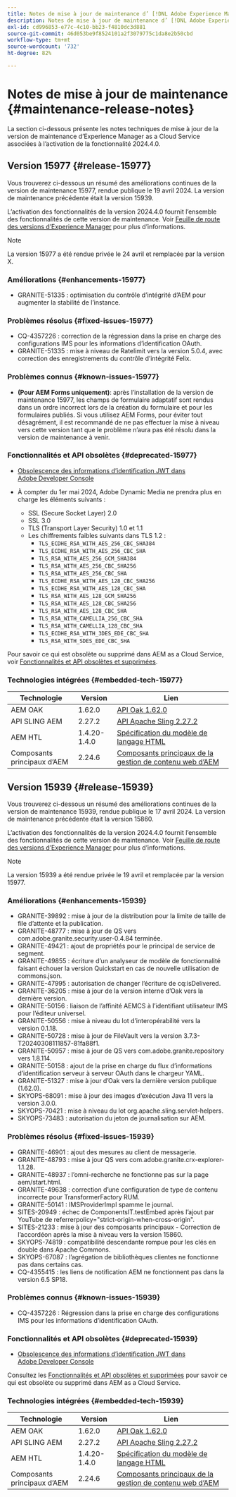 ```yaml
---
title: Notes de mise à jour de maintenance d’ [!DNL Adobe Experience Manager]  as a Cloud Service associées à l’activation de la fonctionnalité 2024.4.0.
description: Notes de mise à jour de maintenance d’ [!DNL Adobe Experience Manager]  as a Cloud Service associées à l’activation de la fonctionnalité 2024.4.0.
exl-id: cd996853-e77c-4c10-bb23-f4810dc3d881
source-git-commit: 46d053be9f8524101a2f3079775c1da8e2b50cbd
workflow-type: tm+mt
source-wordcount: '732'
ht-degree: 82%

---
```


# Notes de mise à jour de maintenance {#maintenance-release-notes}

La section ci-dessous présente les notes techniques de mise à jour de la version de maintenance d’Experience Manager as a Cloud Service associées à l’activation de la fonctionnalité 2024.4.0.

## Version 15977 {#release-15977}

Vous trouverez ci-dessous un résumé des améliorations continues de la version de maintenance 15977, rendue publique le 19 avril 2024. La version de maintenance précédente était la version 15939.

L’activation des fonctionnalités de la version 2024.4.0 fournit l’ensemble des fonctionnalités de cette version de maintenance. Voir [Feuille de route des versions d’Experience Manager](https://experienceleague.adobe.com/docs/experience-manager-release-information/aem-release-updates/update-releases-roadmap.html?lang=fr) pour plus d’informations.

>[!NOTE]
>
>La version 15977 a été rendue privée le 24 avril et remplacée par la version X.

### Améliorations {#enhancements-15977}

* GRANITE-51335 : optimisation du contrôle d’intégrité d’AEM pour augmenter la stabilité de l’instance.

### Problèmes résolus {#fixed-issues-15977}

* CQ-4357226 : correction de la régression dans la prise en charge des configurations IMS pour les informations d’identification OAuth.
* GRANITE-51335 : mise à niveau de Ratelimit vers la version 5.0.4, avec correction des enregistrements du contrôle d’intégrité Felix.

### Problèmes connus {#known-issues-15977}

* **(Pour AEM Forms uniquement)**: après l’installation de la version de maintenance 15977, les champs de formulaire adaptatif sont rendus dans un ordre incorrect lors de la création du formulaire et pour les formulaires publiés. Si vous utilisez AEM Forms, pour éviter tout désagrément, il est recommandé de ne pas effectuer la mise à niveau vers cette version tant que le problème n’aura pas été résolu dans la version de maintenance à venir.

### Fonctionnalités et API obsolètes {#deprecated-15977}

* [Obsolescence des informations d’identification JWT dans Adobe Developer Console](/help/security/jwt-credentials-deprecation-in-adobe-developer-console.md)

* À compter du 1er mai 2024, Adobe Dynamic Media ne prendra plus en charge les éléments suivants :

   * SSL (Secure Socket Layer) 2.0
   * SSL 3.0
   * TLS (Transport Layer Security) 1.0 et 1.1
   * Les chiffrements faibles suivants dans TLS 1.2 :
      * `TLS_ECDHE_RSA_WITH_AES_256_CBC_SHA384`
      * `TLS_ECDHE_RSA_WITH_AES_256_CBC_SHA`
      * `TLS_RSA_WITH_AES_256_GCM_SHA384`
      * `TLS_RSA_WITH_AES_256_CBC_SHA256`
      * `TLS_RSA_WITH_AES_256_CBC_SHA`
      * `TLS_ECDHE_RSA_WITH_AES_128_CBC_SHA256`
      * `TLS_ECDHE_RSA_WITH_AES_128_CBC_SHA`
      * `TLS_RSA_WITH_AES_128_GCM_SHA256`
      * `TLS_RSA_WITH_AES_128_CBC_SHA256`
      * `TLS_RSA_WITH_AES_128_CBC_SHA`
      * `TLS_RSA_WITH_CAMELLIA_256_CBC_SHA`
      * `TLS_RSA_WITH_CAMELLIA_128_CBC_SHA`
      * `TLS_ECDHE_RSA_WITH_3DES_EDE_CBC_SHA`
      * `TLS_RSA_WITH_SDES_EDE_CBC_SHA`

Pour savoir ce qui est obsolète ou supprimé dans AEM as a Cloud Service, voir [Fonctionnalités et API obsolètes et supprimées](/help/release-notes/deprecated-removed-features.md).

### Technologies intégrées {#embedded-tech-15977}

| Technologie | Version | Lien |
|---|---|---|
| AEM OAK | 1.62.0 | [API Oak 1.62.0](https://www.javadoc.io/doc/org.apache.jackrabbit/oak-api/1.62.0/index.html) |
| API SLING AEM | 2.27.2 | [API Apache Sling 2.27.2](https://www.javadoc.io/doc/org.apache.sling/org.apache.sling.api/latest/index.html) |
| AEM HTL | 1.4.20-1.4.0 | [Spécification du modèle de langage HTML](https://github.com/adobe/htl-spec) |
| Composants principaux d’AEM | 2.24.6 | [Composants principaux de la gestion de contenu web d’AEM](https://github.com/adobe/aem-core-wcm-components) |

## Version 15939 {#release-15939}

Vous trouverez ci-dessous un résumé des améliorations continues de la version de maintenance 15939, rendue publique le 17 avril 2024. La version de maintenance précédente était la version 15860.

L’activation des fonctionnalités de la version 2024.4.0 fournit l’ensemble des fonctionnalités de cette version de maintenance. Voir [Feuille de route des versions d’Experience Manager](https://experienceleague.adobe.com/docs/experience-manager-release-information/aem-release-updates/update-releases-roadmap.html?lang=fr) pour plus d’informations.

>[!NOTE]
>
>La version 15939 a été rendue privée le 19 avril et remplacée par la version 15977.

### Améliorations {#enhancements-15939}

* GRANITE-39892 : mise à jour de la distribution pour la limite de taille de file d’attente et la publication.
* GRANITE-48777 : mise à jour de QS vers com.adobe.granite.security.user-0.4.84 terminée.
* GRANITE-49421 : ajout de propriétés pour le principal de service de segment.
* GRANITE-49855 : écriture d’un analyseur de modèle de fonctionnalité faisant échouer la version Quickstart en cas de nouvelle utilisation de commons.json.
* GRANITE-47995 : autorisation de changer l’écriture de cq:isDelivered.
* GRANITE-36205 : mise à jour de la version interne d’Oak vers la dernière version.
* GRANITE-50156 : liaison de l’affinité AEMCS à l’identifiant utilisateur IMS pour l’éditeur universel.
* GRANITE-50556 : mise à niveau du lot d’interopérabilité vers la version 0.1.18.
* GRANITE-50728 : mise à jour de FileVault vers la version 3.7.3-T20240308111857-81fa88f1.
* GRANITE-50957 : mise à jour de QS vers com.adobe.granite.repository vers 1.8.114.
* GRANITE-50158 : ajout de la prise en charge du flux d’informations d’identification serveur à serveur OAuth dans le chargeur YAML.
* GRANITE-51327 : mise à jour d’Oak vers la dernière version publique (1.62.0).
* SKYOPS-68091 : mise à jour des images d’exécution Java 11 vers la version 3.0.0.
* SKYOPS-70421 : mise à niveau du lot org.apache.sling.servlet-helpers.
* SKYOPS-73483 : autorisation du jeton de journalisation sur AEM.

### Problèmes résolus {#fixed-issues-15939}

* GRANITE-46901 : ajout des mesures au client de messagerie.
* GRANITE-48793 : mise à jour QS vers com.adobe.granite.crx-explorer-1.1.28.
* GRANITE-48937 : l’omni-recherche ne fonctionne pas sur la page aem/start.html.
* GRANITE-49638 : correction d’une configuration de type de contenu incorrecte pour TransformerFactory RUM.
* GRANITE-50141 : IMSProviderImpl spamme le journal.
* SITES-20949 : échec de ComponentsIT.testEmbed après l’ajout par YouTube de referrerpolicy=&quot;strict-origin-when-cross-origin&quot;.
* SITES-21233 : mise à jour des composants principaux - Correction de l’accordéon après la mise à niveau vers la version 15860.
* SKYOPS-74819 : compatibilité descendante rompue pour les clés en double dans Apache Commons.
* SKYOPS-67087 : l’agrégation de bibliothèques clientes ne fonctionne pas dans certains cas.
* CQ-4355415 : les liens de notification AEM ne fonctionnent pas dans la version 6.5 SP18.

### Problèmes connus {#known-issues-15939}

* CQ-4357226 : Régression dans la prise en charge des configurations IMS pour les informations d’identification OAuth.

### Fonctionnalités et API obsolètes {#deprecated-15939}

* [Obsolescence des informations d’identification JWT dans Adobe Developer Console](/help/security/jwt-credentials-deprecation-in-adobe-developer-console.md)

Consultez les [Fonctionnalités et API obsolètes et supprimées](/help/release-notes/deprecated-removed-features.md) pour savoir ce qui est obsolète ou supprimé dans AEM as a Cloud Service.

### Technologies intégrées {#embedded-tech-15939}

| Technologie | Version | Lien |
|---|---|---|
| AEM OAK | 1.62.0 | [API Oak 1.62.0](https://www.javadoc.io/doc/org.apache.jackrabbit/oak-api/1.62.0/index.html) |
| API SLING AEM | 2.27.2 | [API Apache Sling 2.27.2](https://www.javadoc.io/doc/org.apache.sling/org.apache.sling.api/latest/index.html) |
| AEM HTL | 1.4.20-1.4.0 | [Spécification du modèle de langage HTML](https://github.com/adobe/htl-spec) |
| Composants principaux d’AEM | 2.24.6 | [Composants principaux de la gestion de contenu web d’AEM](https://github.com/adobe/aem-core-wcm-components) |
